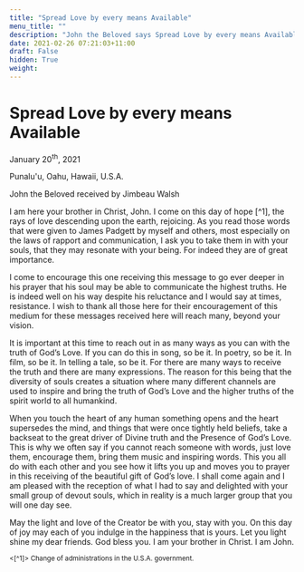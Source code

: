 ```yaml
---
title: "Spread Love by every means Available"
menu_title: ""
description: "John the Beloved says Spread Love by every means Available"
date: 2021-02-26 07:21:03+11:00
draft: False
hidden: True
weight:
---
```

# Spread Love by every means Available 

January 20<sup>th</sup>, 2021

Punalu'u, Oahu, Hawaii, U.S.A.

John the Beloved received by Jimbeau Walsh

I am here your brother in Christ, John.  I come on this day of hope [^1], the rays of love descending upon the earth, rejoicing. As you read those words that were given to James Padgett by myself and others, most especially on the laws of rapport and communication, I ask you to take them in with your souls, that they may resonate with your being. For indeed they are of great importance. 

I come to encourage this one receiving this message to go ever deeper in his prayer that his soul may be able to communicate the highest truths. He is indeed well on his way despite his reluctance and I would say at times, resistance. I wish to thank all those here for their encouragement of this medium for these messages received here will reach many, beyond your vision. 

It is important at this time to reach out in as many ways as you can with the truth of God’s Love. If you can do this in song, so be it. In poetry, so be it. In film, so be it. In telling a tale, so be it. For there are many ways to receive the truth and there are many expressions. The reason for this being that the diversity of souls creates a situation where many different channels are used to inspire and bring the truth of God’s Love and the higher truths of the spirit world to all humankind. 

When you touch the heart of any human something opens and the heart supersedes the mind, and things that were once tightly held beliefs, take a backseat to the great driver of Divine truth and the Presence of God’s Love. This is why we often say if you cannot reach someone with words, just love them, encourage them, bring them music and inspiring words. This you all do with each other and you see how it lifts you up and moves you to prayer in this receiving of the beautiful gift of God’s love. I shall come again and I am pleased with the reception of what I had to say and delighted with your small group of devout souls, which in reality is a much larger group that you will one day see. 

May the light and love of the Creator be with you, stay with you. On this day of joy may each of you indulge in the happiness that is yours. Let you light shine my dear friends. God bless you. I am your brother in Christ. I am John.
<small>

<[^1]> Change of administrations in the U.S.A. government.